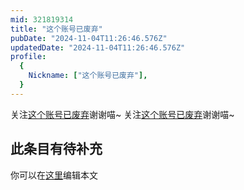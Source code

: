 ```yaml
---
mid: 321819314
title: "这个账号已废弃"
pubDate: "2024-11-04T11:26:46.576Z"
updatedDate: "2024-11-04T11:26:46.576Z"
profile:
  {
    Nickname: ["这个账号已废弃"],
  }
---
```


关注[这个账号已废弃](https://space.bilibili.com/321819314)谢谢喵~ 关注[这个账号已废弃](https://space.bilibili.com/321819314)谢谢喵~

## 此条目有待补充
你可以在[这里](https://github.com/Yuhanawa/VTuber.ICU/edit/master/src/content/v/这个账号已废弃/index.md)编辑本文
